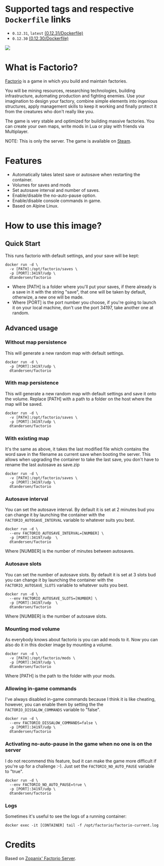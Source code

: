 # Supported tags and respective `Dockerfile` links

* `0.12.31`, `latest` [(0.12.31/Dockerfile)](https://github.com/dtandersen/docker_factorio_server/blob/dt_develop/Dockerfile)
* `0.12.30` [(0.12.30/Dockerfile)](https://github.com/dtandersen/docker_factorio_server/blob/dt_develop/Dockerfile)

[![](https://badge.imagelayers.io/dtandersen/factorio:latest.svg)](https://imagelayers.io/?images=dtandersen/factorio:latest 'Get your own badge on imagelayers.io')

# What is Factorio?

[Factorio](https://www.factorio.com) is a game in which you build and maintain factories.

You will be mining resources, researching technologies, building infrastructure, automating production and fighting enemies. Use your imagination to design your factory, combine simple elements into ingenious structures, apply management skills to keep it working and finally protect it from the creatures who don't really like you.

The game is very stable and optimized for building massive factories. You can create your own maps, write mods in Lua or play with friends via Multiplayer.

NOTE: This is only the server. The game is available on [Steam](http://store.steampowered.com/app/427520/).

# Features

* Automatically takes latest save or autosave when restarting the container.
* Volumes for saves and mods
* Set autosave interval and number of saves.
* Enable/disable the no-auto-pause option.
* Enable/disable console commands in game.
* Based on Alpine Linux.

# How to use this image?

## Quick Start

This runs factorio with default settings, and your save will be kept:

```
docker run -d \
  -v [PATH]:/opt/factorio/saves \
  -p [PORT]:34197/udp \
  dtandersen/factorio
```

* Where [PATH] is a folder where you'll put your saves, if there already is a save in it with the string "save", that one will be taken by default, otherwize, a new one will be made.
* Where [PORT] is the port number you choose, if you're going to launch it on your local machine, don't use the port 34197, take another one at random.

## Advanced usage

### Without map persistence

This will generate a new random map with default settings.

```
docker run -d \
  -p [PORT]:34197/udp \
  dtandersen/factorio
```

### With map persistence

This will generate a new random map with default settings and save it onto the volume.
Replace [PATH] with a path to a folder on the host where the map will be saved.

```
docker run -d \
  -v [PATH]:/opt/factorio/saves \
  -p [PORT]:34197/udp \
  dtandersen/factorio
```

### With existing map

It's the same as above, it takes the last modified file which contains the word save in the filename as current save when booting the server. This allows when upgrading the container to take the last save, you don't have to rename the last autosave as save.zip

```
docker run -d \
  -v [PATH]:/opt/factorio/saves \
  -p [PORT]:34197/udp \
  dtandersen/factorio
```

### Autosave interval

You can set the autosave interval. By default it is set at 2 minutes bud you can change it by launching the container with the `FACTORIO_AUTOSAVE_INTERVAL` variable to whatever suits you best.

```
docker run -d \
  --env FACTORIO_AUTOSAVE_INTERVAL=[NUMBER] \
  -p [PORT]:34197/udp  \
  dtandersen/factorio
```

Where [NUMBER] is the number of minutes between autosaves. 

### Autosave slots

You can set the number of autosave slots. By default it is set at 3 slots bud you can change it by launching the container with the `FACTORIO_AUTOSAVE_SLOTS` variable to whatever suits you best.

```
docker run -d \
  --env FACTORIO_AUTOSAVE_SLOTS=[NUMBER] \
  -p [PORT]:34197/udp  \
  dtandersen/factorio
```

Where [NUMBER] is the number of autosave slots.  

### Mounting mod volume

As everybody knows about factorio is you can add mods to it. Now you can also do it in this docker image by mounting a volume.

```
docker run -d \
  -v [PATH]:/opt/factorio/mods \
  -p [PORT]:34197/udp \
  dtandersen/factorio
```

Where [PATH] is the path to the folder with your mods.

### Allowing in-game commands

I've always disabled in-game commands because I think it is like cheating, however, you can enable them by setting the the `FACTORIO_DISSALOW_COMMANDS` variable to "false".

```
docker run -d \
  --env FACTORIO_DISSALOW_COMMANDS=false \
  -p [PORT]:34197/udp \
  dtandersen/factorio
```

### Activating no-auto-pause in the game when no one is on the server

I do not recommend this feature, bud it can make the game more difficult if you're up for a challenge :-). Just set the `FACTORIO_NO_AUTO_PAUSE` variable to "true".

```
docker run -d \
  --env FACTORIO_NO_AUTO_PAUSE=true \
  -p [PORT]:34197/udp \
  dtandersen/factorio
```

### Logs

Sometimes it's useful to see the logs of a running container:

```
docker exec -it [CONTAINER] tail -f /opt/factorio/factorio-current.log
```

# Credits

Based on [Zopanix' Factorio Server](https://github.com/zopanix/docker_factorio_server).
